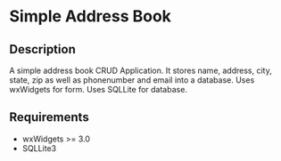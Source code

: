 # Simple Address Book

## Description
   A simple address book CRUD Application. It stores name, address, city, state, zip as well as phonenumber and email into a database.
   Uses wxWidgets for form.
   Uses SQLLite for database.

## Requirements
 * wxWidgets >= 3.0
 * SQLLite3


